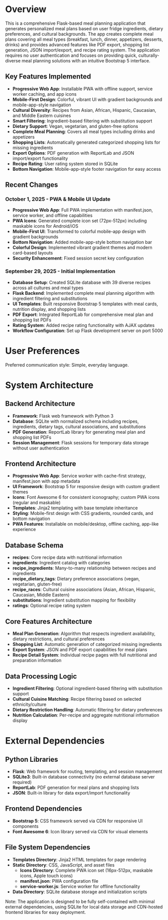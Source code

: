 # Overview

This is a comprehensive Flask-based meal planning application that generates personalized meal plans based on user fridge ingredients, dietary preferences, and cultural backgrounds. The app creates complete meal plans covering all meal types (breakfast, lunch, dinner, appetizers, desserts, drinks) and provides advanced features like PDF export, shopping list generation, JSON import/export, and recipe rating system. The application requires no user authentication and focuses on providing quick, culturally-diverse meal planning solutions with an intuitive Bootstrap 5 interface.

## Key Features Implemented
- **Progressive Web App**: Installable PWA with offline support, service worker caching, and app icons
- **Mobile-First Design**: Colorful, vibrant UI with gradient backgrounds and mobile-app-style navigation
- **Cultural Diversity**: Recipes from Asian, African, Hispanic, Caucasian, and Middle Eastern cuisines
- **Smart Filtering**: Ingredient-based filtering with substitution support
- **Dietary Support**: Vegan, vegetarian, and gluten-free options
- **Complete Meal Planning**: Covers all meal types including drinks and appetizers
- **Shopping Lists**: Automatically generated categorized shopping lists for missing ingredients
- **Export Options**: PDF generation with ReportLab and JSON import/export functionality
- **Recipe Rating**: User rating system stored in SQLite
- **Bottom Navigation**: Mobile-app-style footer navigation for easy access

## Recent Changes

### October 1, 2025 - PWA & Mobile UI Update
- **Progressive Web App**: Full PWA implementation with manifest.json, service worker, and offline capabilities
- **PWA Icons**: Generated complete icon set (72px-512px) including maskable icons for Android/iOS
- **Mobile-First UI**: Transformed to colorful mobile-app design with gradient backgrounds
- **Bottom Navigation**: Added mobile-app-style bottom navigation bar
- **Colorful Design**: Implemented vibrant gradient themes and modern card-based layouts
- **Security Enhancement**: Fixed session secret key configuration

### September 29, 2025 - Initial Implementation
- **Database Setup**: Created SQLite database with 39 diverse recipes across all cultures and meal types
- **Flask Backend**: Implemented complete meal planning algorithm with ingredient filtering and substitutions
- **UI Templates**: Built responsive Bootstrap 5 templates with meal cards, nutrition display, and shopping lists
- **PDF Export**: Integrated ReportLab for comprehensive meal plan and shopping list PDFs
- **Rating System**: Added recipe rating functionality with AJAX updates
- **Workflow Configuration**: Set up Flask development server on port 5000

# User Preferences

Preferred communication style: Simple, everyday language.

# System Architecture

## Backend Architecture
- **Framework**: Flask web framework with Python 3
- **Database**: SQLite with normalized schema including recipes, ingredients, dietary tags, cultural associations, and substitutions
- **PDF Generation**: ReportLab library for generating meal plan and shopping list PDFs
- **Session Management**: Flask sessions for temporary data storage without user authentication

## Frontend Architecture
- **Progressive Web App**: Service worker with cache-first strategy, manifest.json with app metadata
- **UI Framework**: Bootstrap 5 for responsive design with custom gradient themes
- **Icons**: Font Awesome 6 for consistent iconography; custom PWA icons (regular and maskable)
- **Templates**: Jinja2 templating with base template inheritance
- **Styling**: Mobile-first design with CSS gradients, rounded cards, and bottom navigation
- **PWA Features**: Installable on mobile/desktop, offline caching, app-like experience

## Database Schema
- **recipes**: Core recipe data with nutritional information
- **ingredients**: Ingredient catalog with categories
- **recipe_ingredients**: Many-to-many relationship between recipes and ingredients
- **recipe_dietary_tags**: Dietary preference associations (vegan, vegetarian, gluten-free)
- **recipe_races**: Cultural cuisine associations (Asian, African, Hispanic, Caucasian, Middle Eastern)
- **substitutions**: Ingredient substitution mapping for flexibility
- **ratings**: Optional recipe rating system

## Core Features Architecture
- **Meal Plan Generation**: Algorithm that respects ingredient availability, dietary restrictions, and cultural preferences
- **Shopping List**: Automatic generation of categorized missing ingredients
- **Export System**: JSON and PDF export capabilities for meal plans
- **Recipe Detail System**: Individual recipe pages with full nutritional and preparation information

## Data Processing Logic
- **Ingredient Filtering**: Optional ingredient-based filtering with substitution support
- **Cultural Cuisine Matching**: Recipe filtering based on selected ethnicity/culture
- **Dietary Restriction Handling**: Automatic filtering for dietary preferences
- **Nutrition Calculation**: Per-recipe and aggregate nutritional information display

# External Dependencies

## Python Libraries
- **Flask**: Web framework for routing, templating, and session management
- **SQLite3**: Built-in database connectivity (no external database server required)
- **ReportLab**: PDF generation for meal plans and shopping lists
- **JSON**: Built-in library for data export/import functionality

## Frontend Dependencies
- **Bootstrap 5**: CSS framework served via CDN for responsive UI components
- **Font Awesome 6**: Icon library served via CDN for visual elements

## File System Dependencies
- **Templates Directory**: Jinja2 HTML templates for page rendering
- **Static Directory**: CSS, JavaScript, and asset files
  - **Icons Directory**: Complete PWA icon set (16px-512px, maskable icons, Apple touch icons)
  - **manifest.json**: PWA configuration file
  - **service-worker.js**: Service worker for offline functionality
- **Data Directory**: SQLite database storage and initialization scripts

Note: The application is designed to be fully self-contained with minimal external dependencies, using SQLite for local data storage and CDN-hosted frontend libraries for easy deployment.